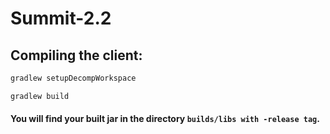 # Summit-2.2

## Compiling the client:
```gradle
gradlew setupDecompWorkspace

gradlew build
```
#### You will find your built jar in the directory `builds/libs with -release tag`.
